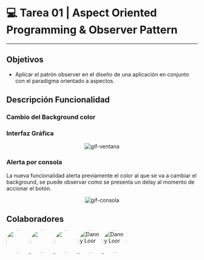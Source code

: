 # 💻 Tarea 01 | Aspect Oriented Programming & Observer Pattern

---

## Objetivos

- Aplicar el patrón observer en el diseño de una aplicación en conjunto con
  el paradigma orientado a aspectos.

## Descripción Funcionalidad

### Cambio del Background color

### Interfaz Gráfica 

<p align="center">
  <img src="https://user-images.githubusercontent.com/59121896/98503627-fd5e9a00-2222-11eb-8927-e12f05447cab.gif" alt="gif-ventana" />
</p>

### Alerta por consola 
La nueva funcionalidad alerta previamente el color al que se va a cambiar el background, se puede observar 
como se presenta un delay al momento de accionar el botón.

<p align="center">
  <img src="https://user-images.githubusercontent.com/59121896/98586879-5ec05080-2297-11eb-888d-239999824068.gif" alt="gif-consola" />
</p>

## Colaboradores

<div>
<a title="Joangie Márquez" href="https://github.com/joangiemarquez">
<img src="https://avatars3.githubusercontent.com/u/59121896?s=400&u=2c3ac98b4f9e20b351942a77c3a2a966811149bd&v=4" alt="" width="60" style="border-radius: 50%"/>
</a>

<a title="Danny Loor" href="https://github.com/Dgloor">
<img src="https://avatars1.githubusercontent.com/u/56457514?s=400&u=c0dbe623fc6df8d055c31cd337c81fa50b34d630&v=4" alt="" width="60" style="border-radius: 50%"/>
</a>

<a title="Johan Gilces Reyes" href="https://github.com/jjgilces">
<img src="https://avatars3.githubusercontent.com/u/59465061?s=400&u=90d64167df934f58e7e1e7f5ccaba9fa6d2581cb&v=44" alt="" width="60" style="border-radius: 50%"/>
</a>

<a title="Gabriela Mora" href="https://github.com/gdmora">
<img src="https://avatars0.githubusercontent.com/u/66105843?s=400&u=c35629db939a1ddbcd29da0e8b3614b91beb9645&v=4" alt="Danny Loor" width="60" style="border-radius: 50%"/>
</a>

<a title="Emanuel Parra" href="https://github.com/eapb99">
<img src="https://avatars1.githubusercontent.com/u/62962507?s=400&v=4" alt="Danny Loor" width="60" style="border-radius: 50%"/>
</a>
</div>
